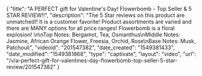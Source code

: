 {
    "title": "A PERFECT gift for Valentine's Day! Flowerbomb - Top Seller & 5 STAR REVIEW!!",
    "description": "The 5 Star reviews on this product are unmatched!! It is a customer favorite! Product assortments are varied and there are MANY options for all price ranges! Flowerbomb is a floral explosion! \n\nTop Notes: Bergamot, Tea, Osmanthus\nMiddle Notes: Jasmine, African Orange Flower, Freesia, Orchid, Rose\nBase Notes: Musk, Patchouli",
    "videoid": "201547382",
    "date_created": "1549381433",
    "date_modified": "1549381868",
    "type": "captivate",
    "layout": "video",
    "url": "\/v\/a-perfect-gift-for-valentines-day-flowerbomb-top-seller-5-star-review\/201547382"
}